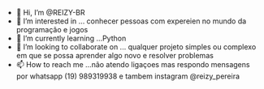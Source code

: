 - 👋 Hi, I’m @REIZY-BR
- 👀 I’m interested in ... conhecer pessoas com expereien no mundo da programação e jogos
- 🌱 I’m currently learning ...Python
- 💞️ I’m looking to collaborate on ... qualquer projeto simples ou complexo em que se possa aprender algo novo e resolver problemas
- 📫 How to reach me ...não atendo ligaçoes mas respondo mensagens por whatsapp (19) 989319938 e tambem instagram @reizy_pereira

<!---
REIZY-BR/REIZY-BR is a ✨ special ✨ repository because its `README.md` (this file) appears on your GitHub profile.
You can click the Preview link to take a look at your changes.
--->
